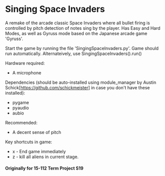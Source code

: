 # Singing Space Invaders 

A remake of the arcade classic Space Invaders where all bullet firing is controlled by pitch detection of notes sing by the player.
Has Easy and Hard Modes, as well as Gyruss mode based on the Japanese arcade game 'Gyruss'.

Start the game by running the file 'SingingSpaceInvaders.py'. Game should run automatically. Alternateively, use
SingingSpaceInvaders().run()

Hardware required:
* A microphone

Dependencies (should be auto-installed using module_manager by Austin Schick[https://github.com/schickmeister] in case you don't have these installed): 
* pygame
* pyaudio
* aubio

Recommended:
* A decent sense of pitch

Key shortcuts in game:
* x - End game immediately
* z - kill all aliens in current stage.

#### Originally for 15-112 Term Project S19
